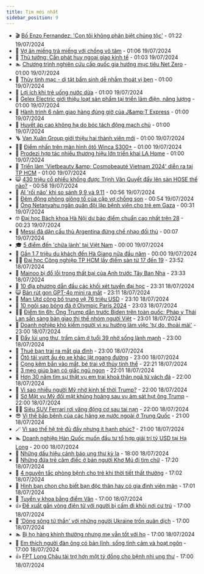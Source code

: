```yaml
---
title: Tim mới nhất
sidebar_position: 9
---
```


<!-- vnexpress-tin-moi-nhat:START -->
- 🎬 [Bố Enzo Fernandez: &#39;Con tôi không phân biệt chủng tộc&#39;](https://vnexpress.net/bo-enzo-fernandez-con-toi-khong-phan-biet-chung-toc-4771859.html) - 01:22 19/07/2024
- 🐎 [Vợ ăn miếng trả miếng với chồng vô tâm](https://vnexpress.net/vo-an-mieng-tra-mieng-voi-chong-vo-tam-4771561.html) - 01:06 19/07/2024
- 🦍 [Thủ tướng: Cần phát huy ngoại giao kinh tế](https://vnexpress.net/thu-tuong-can-phat-huy-ngoai-giao-kinh-te-4771826.html) - 01:03 19/07/2024
- 🏊 [Chương trình nghiên cứu cấp quốc gia hướng mục tiêu Net Zero](https://vnexpress.net/chuong-trinh-nghien-cuu-cap-quoc-gia-huong-muc-tieu-net-zero-4771781.html) - 01:00 19/07/2024
- 🎊 [Thủy tinh mạc - dị tật bẩm sinh dễ nhầm thoát vị bẹn](https://vnexpress.net/thuy-tinh-mac-di-tat-bam-sinh-de-nham-thoat-vi-ben-4771813.html) - 01:00 19/07/2024
- 🎃 [Lợi ích khi trẻ uống nước dừa](https://vnexpress.net/loi-ich-khi-tre-uong-nuoc-dua-4771774.html) - 01:00 19/07/2024
- 🧰 [Gelex Electric giới thiệu loạt sản phẩm tại triển lãm điện, năng lượng](https://vnexpress.net/gelex-electric-gioi-thieu-loat-san-pham-tai-trien-lam-dien-nang-luong-4771761.html) - 01:00 19/07/2024
- 🔭 [Hành trình 6 năm giao hàng đúng giờ của J&amp;amp;T Express](https://vnexpress.net/hanh-trinh-6-nam-giao-hang-dung-gio-cua-j-t-express-4771619.html) - 01:00 19/07/2024
- 🫶 [Huyết áp cao không hạ do bóc tách động mạch chủ](https://vnexpress.net/huyet-ap-cao-khong-ha-do-boc-tach-dong-mach-chu-4771203.html) - 01:00 19/07/2024
- 🪜 [Vạn Xuân Group giới thiệu hai thành viên mới](https://vnexpress.net/van-xuan-group-gioi-thieu-hai-thanh-vien-moi-4771202.html) - 01:00 19/07/2024
- 👨‍🏫 [Điểm nhấn trên màn hình ôtô Winca S300+](https://vnexpress.net/diem-nhan-tren-man-hinh-oto-winca-s300-4770986.html) - 01:00 19/07/2024
- 🎊 [Prodezi hợp tác nhiều thương hiệu lớn triển khai LA Home](https://vnexpress.net/prodezi-hop-tac-nhieu-thuong-hieu-lon-trien-khai-la-home-4770709.html) - 01:00 19/07/2024
- 🎊 [Triển lãm &#39;Vietbeauty &amp;amp; Cosmobeauté Vietnam 2024&#39; diễn ra tại TP HCM](https://vnexpress.net/trien-lam-vietbeauty-cosmobeaute-vietnam-2024-dien-ra-tai-tp-hcm-4770655.html) - 01:00 19/07/2024
- 😺 [430 triệu cổ phiếu khống được Trịnh Văn Quyết đẩy lên sàn HOSE thế nào?](https://vnexpress.net/430-trieu-co-phieu-khong-duoc-trinh-van-quyet-day-len-san-hose-the-nao-4770573.html) - 00:58 19/07/2024
- 🐘 [AI &#39;rối não&#39; khi so sánh 9,9 và 9,11](https://vnexpress.net/ai-roi-nao-khi-so-sanh-9-9-va-9-11-4771621.html) - 00:56 19/07/2024
- 🌁 [Đêm động phòng giông tố của cặp vợ chồng son](https://vnexpress.net/dem-dong-phong-giong-to-cua-cap-vo-chong-son-4771556.html) - 00:54 19/07/2024
- 🐲 [Ông Netanyahu ngăn quân đội lập bệnh viện cho trẻ em Gaza](https://vnexpress.net/ong-netanyahu-ngan-quan-doi-lap-benh-vien-cho-tre-em-gaza-4771854.html) - 00:31 19/07/2024
- 🤓 [Đại học Bách khoa Hà Nội dự báo điểm chuẩn cao nhất trên 28](https://vnexpress.net/du-bao-diem-chuan-dai-hoc-bach-khoa-ha-noi-2024-4771856.html) - 00:23 19/07/2024
- 💪 [Messi đã dặn cầu thủ Argentina đừng chế nhạo đối thủ](https://vnexpress.net/messi-da-dan-cau-thu-argentina-dung-che-nhao-doi-thu-4771853.html) - 00:07 19/07/2024
- 🎓 [5 điểm đến &#39;chữa lành&#39; tại Việt Nam](https://vnexpress.net/5-diem-den-chua-lanh-tai-viet-nam-4771555.html) - 00:00 19/07/2024
- 🫣 [Gần 1,7 triệu du khách đến Hà Giang nửa đầu năm](https://vnexpress.net/gan-1-7-trieu-du-khach-den-ha-giang-nua-dau-nam-4771431.html) - 00:00 19/07/2024
- 🧑‍💻 [Đại học Công nghiệp TP HCM lấy điểm sàn từ 17 đến 19](https://vnexpress.net/dai-hoc-cong-nghiep-tp-hcm-lay-diem-san-tu-17-den-19-4771843.html) - 23:52 18/07/2024
- 🐲 [Mainoo bị đổ lỗi trong thất bại của Anh trước Tây Ban Nha](https://vnexpress.net/mainoo-bi-do-loi-trong-that-bai-cua-anh-truoc-tay-ban-nha-4771855.html) - 23:33 18/07/2024
- 🌝 [10 địa phương dẫn đầu các khối xét tuyển đại học](https://vnexpress.net/xep-hang-63-tinh-thanh-theo-diem-thi-cac-to-hop-xet-tuyen-dai-hoc-2024-4771648.html) - 23:31 18/07/2024
- 😺 [Bản rút gọn GPT-4o mini ra mắt](https://vnexpress.net/ban-rut-gon-gpt-4o-mini-ra-mat-4771833.html) - 23:11 18/07/2024
- 🐎 [Man Utd công bố trung vệ 76 triệu USD](https://vnexpress.net/man-utd-cong-bo-trung-ve-76-trieu-usd-4771850.html) - 23:10 18/07/2024
- 🎡 [10 ngôi sao bóng đá ở Olympic Paris 2024](https://vnexpress.net/10-ngoi-sao-bong-da-o-olympic-paris-2024-4771849.html) - 23:03 18/07/2024
- 👨‍🏫 [Điểm tin 6h: Ông Trump dẫn trước Biden trên toàn quốc; Pháp y Thái Lan sẵn sàng bàn giao thi thể nhóm người Việt](https://vnexpress.net/diem-tin-6h-ong-trump-dan-truoc-biden-tren-toan-quoc-phap-y-thai-lan-san-sang-ban-giao-thi-the-nhom-nguoi-viet-4771851.html) - 23:01 18/07/2024
- 🦆 [Doanh nghiệp khó kiếm người vì xu hướng làm việc &#39;tự do, thoải mái&#39;](https://vnexpress.net/doanh-nghiep-kho-kiem-nguoi-vi-xu-huong-lam-viec-tu-do-thoai-mai-4771827.html) - 23:00 18/07/2024
- 🚦 [Đẩy lùi ung thư, trầm cảm ở tuổi 39 nhờ sống lành mạnh](https://vnexpress.net/day-lui-ung-thu-tram-cam-o-tuoi-39-nho-song-lanh-manh-4769859.html) - 23:00 18/07/2024
- 💫 [Thuê bạn trai ra mắt gia đình](https://vnexpress.net/thue-ban-trai-ra-mat-gia-dinh-4769700.html) - 23:00 18/07/2024
- 🎉 [Ôtô tải vượt ẩu ép xe khác lật ngang đường](https://vnexpress.net/oto-tai-vuot-au-ep-xe-khac-lat-ngang-duong-4771790.html) - 23:00 18/07/2024
- 🌋 [Cọng kẽm bắn vào mắt, bé trai vỡ thủy tinh thể](https://vnexpress.net/cong-kem-ban-vao-mat-be-trai-vo-thuy-tinh-the-4771830.html) - 22:21 18/07/2024
- 🤖 [3 mẹo giúp bạn có giấc ngủ ngon](https://vnexpress.net/3-meo-giup-ban-co-giac-ngu-ngon-4771470.html) - 22:01 18/07/2024
- 🦏 [Hơn 30 năm tìm sự thật vụ em trai khoả thân ngã từ vách đá](https://vnexpress.net/hon-30-nam-truy-tim-su-that-vu-em-trai-nga-tu-vach-da-4771752.html) - 22:00 18/07/2024
- 🦩 [Vì sao nhiều người Mỹ nhớ kinh tế thời Trump?](https://vnexpress.net/vi-sao-nhieu-nguoi-my-nho-kinh-te-thoi-trump-4771480.html) - 22:00 18/07/2024
- 👺 [Sở Mật vụ Mỹ đối mặt khủng hoảng sau vụ ám sát hụt ông Trump](https://vnexpress.net/so-mat-vu-my-doi-mat-khung-hoang-sau-vu-am-sat-hut-ong-trump-4770457.html) - 22:00 18/07/2024
- 🧑‍🏫 [Siêu SUV Ferrari rơi văng động cơ sau tai nạn](https://vnexpress.net/sieu-suv-ferrari-roi-vang-dong-co-sau-tai-nan-4771670.html) - 22:00 18/07/2024
- 😎 [Vị thế bấp bênh của các hãng xe nước ngoài ở Trung Quốc](https://vnexpress.net/vi-the-bap-benh-cua-cac-hang-xe-nuoc-ngoai-o-trung-quoc-4771510.html) - 21:00 18/07/2024
- 🪄 [Vì sao thế hệ trẻ đủ đầy nhưng ít hạnh phúc?](https://vnexpress.net/vi-sao-the-he-tre-du-day-nhung-it-hanh-phuc-4771846.html) - 21:00 18/07/2024
- 🏊 [Doanh nghiệp Hàn Quốc muốn đầu tư tổ hợp giải trí tỷ USD tại Hạ Long](https://vnexpress.net/doanh-nghiep-han-quoc-muon-dau-tu-to-hop-giai-tri-ty-usd-tai-ha-long-4771829.html) - 20:00 18/07/2024
- 💃 [Những dấu hiệu cảnh báo ung thư kỳ lạ](https://vnexpress.net/nhung-dau-hieu-canh-bao-ung-thu-ky-la-4771731.html) - 18:00 18/07/2024
- 🦆 [Những đứa trẻ câm điếc ở bản người Khơ Mú đi tìm chữ](https://vnexpress.net/nhung-dua-tre-cam-diec-o-ban-nguoi-kho-mu-di-tim-chu-4771749.html) - 17:20 18/07/2024
- 🎊 [4 nguyên tắc phòng bệnh cho trẻ khi thời tiết thất thường](https://vnexpress.net/4-nguyen-tac-phong-benh-cho-tre-khi-thoi-tiet-that-thuong-4770915.html) - 17:02 18/07/2024
- 👺 [Hình bạn chọn cho biết bạn độc thân hay có gia đình viên mãn](https://vnexpress.net/hinh-ban-chon-cho-biet-ban-doc-than-hay-co-gia-dinh-vien-man-4768024.html) - 17:01 18/07/2024
- 🎡 [Tuyển y khoa bằng điểm Văn](https://vnexpress.net/tuyen-y-khoa-bang-diem-van-4771837.html) - 17:00 18/07/2024
- 👍 [Đề xuất gắn vòng điện tử với người bị cấm đi khỏi nơi cư trú](https://vnexpress.net/de-xuat-gan-vong-dien-tu-voi-nguoi-bi-cam-di-khoi-noi-cu-tru-4771822.html) - 17:00 18/07/2024
- 🐎 [&#39;Dòng sông tử thần&#39; với những người Ukraine trốn quân dịch](https://vnexpress.net/dong-song-tu-than-voi-nhung-nguoi-ukraine-tron-quan-dich-4771765.html) - 17:00 18/07/2024
- 🏊 [Bị họ hàng khinh thường nhưng mẹ vẫn tốt với họ](https://vnexpress.net/bi-ho-hang-khinh-thuong-nhung-me-van-tot-voi-ho-4771759.html) - 17:00 18/07/2024
- 🦩 [Em thích người đàn ông có bản lĩnh, sống tình cảm và hoạt ngôn](https://vnexpress.net/em-thich-nguoi-dan-ong-co-ban-linh-song-tinh-cam-va-hoat-ngon-4771543.html) - 17:00 18/07/2024
- 👍 [FPT Long Châu tài trợ hơn một tỷ đồng cho bệnh nhi ung thư](https://vnexpress.net/fpt-long-chau-tai-tro-hon-mot-ty-dong-cho-benh-nhi-ung-thu-4771512.html) - 17:00 18/07/2024<!-- vnexpress-tin-moi-nhat:END -->
